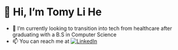 # 👋 Hi, I’m Tomy Li He
- 🌱 I’m currently looking to transition into tech from healthcare after graduating with a B.S in Computer Science
- 📫 You can reach me at  [![LinkedIn](https://img.shields.io/badge/LinkedIn-0077B5?style=for-the-badge&logo=linkedin&logoColor=white)](https://www.linkedin.com/in/tomy-li-he-21224a161/)

<!---
TomyCodes/TomyCodes is a ✨ special ✨ repository because its `README.md` (this file) appears on your GitHub profile.
You can click the Preview link to take a look at your changes.
--->

